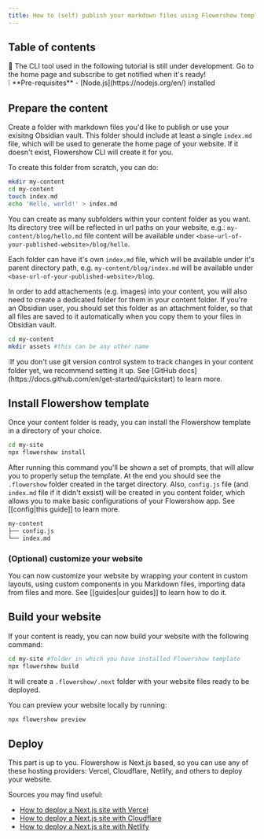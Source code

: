 ```yaml
---
title: How to (self) publish your markdown files using Flowershow template
---
```


## Table of contents

<div className="border-2 border-slate-400 rounded-md px-4 mb-2">
🚧 The CLI tool used in the following tutorial is still under development. Go to the home page and subscribe to get notified when it's ready!
</div>

<div className="border-2 border-slate-400 rounded-md px-4 pb-3 mb-3">
❕ **Pre-requisites**
- [Node.js](https://nodejs.org/en/) installed
</div>

## Prepare the content

Create a folder with markdown files you'd like to publish or use your exisitng Obsidian vault. This folder should include at least a single `index.md` file, which will be used to generate the home page of your website. If it doesn't exist, Flowershow CLI will create it for you.

To create this folder from scratch, you can do:

```bash
mkdir my-content
cd my-content
touch index.md
echo 'Hello, world!' > index.md
```

You can create as many subfolders within your content folder as you want. Its directory tree will be reflected in url paths on your website, e.g.: `my-content/blog/hello.md` file content will be available under `<base-url-of-your-published-website>/blog/hello`.

Each folder can have it's own `index.md` file, which will be available under it's parent directory path, e.g. `my-content/blog/index.md` will be available under `<base-url-of-your-published-website>/blog`.

In order to add attachements (e.g. images) into your content, you will also need to create a dedicated folder for them in your content folder. If you're an Obsidian user, you should set this folder as an attachment folder, so that all files are saved to it automatically when you copy them to your files in Obsidian vault.

```bash
cd my-content
mkdir assets #this can be any other name
```

<div className="border-2 border-slate-400 rounded-md px-4 pb-3 mb-3">
❕If you don't use git version control system to track changes in your content folder yet, we recommend setting it up.
See [GitHub docs](https://docs.github.com/en/get-started/quickstart) to learn more.
</div>

## Install Flowershow template

Once your content folder is ready, you can install the Flowershow template in a directory of your choice.

```bash
cd my-site
npx flowershow install
```

After running this command you'll be shown a set of prompts, that will allow you to properly setup the template. At the end you should see the `.flowershow` folder created in the target directory. Also, `config.js` file (and `index.md` file if it didn't exsist) will be created in you content folder, which allows you to make basic configurations of your Flowershow app. See [[config|this guide]] to learn more.

```bash
my-content
├── config.js
└── index.md
```

### (Optional) customize your website

You can now customize your website by wrapping your content in custom layouts, using custom components in you Markdown files, importing data from files and more. See [[guides|our guides]] to learn how to do it.

## Build your website

If your content is ready, you can now build your website with the following command:

```bash
cd my-site #folder in which you have installed Flowershow template
npx flowershow build
```

It will create a `.flowershow/.next` folder with your website files ready to be deployed.

You can preview your website locally by running:

```bash
npx flowershow preview
```

## Deploy

This part is up to you. Flowershow is Next.js based, so you can use any of these hosting providers: Vercel, Cloudflare, Netlify, and others to deploy your website.

Sources you may find useful:

- [How to deploy a Next.js site with Vercel](https://vercel.com/guides/deploying-nextjs-with-vercel)
- [How to deploy a Next.js site with Cloudflare](https://developers.cloudflare.com/pages/framework-guides/deploy-a-nextjs-site/)
- [How to deploy a Next.js site with Netlify](https://www.netlify.com/blog/2020/11/30/how-to-deploy-next.js-sites-to-netlify/)
